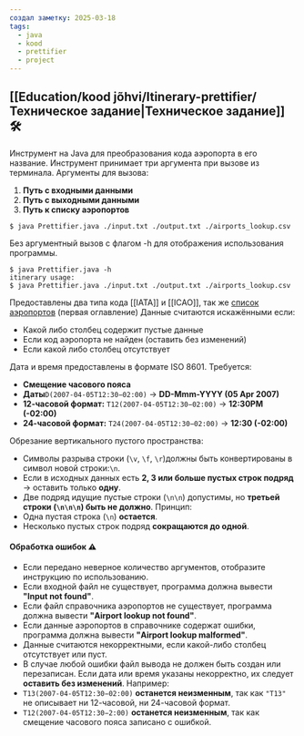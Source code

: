 ```yaml
---
создал заметку: 2025-03-18
tags:
  - java
  - kood
  - prettifier
  - project
---
```

## [[Education/kood jõhvi/Itinerary-prettifier/Техническое задание|Техническое задание]] 🛠️
Инструмент на Java для преобразования кода аэропорта в его название. Инструмент принимает три аргумента при вызове из терминала. 
Аргументы для вызова:
1. **Путь с входными данными**
2. **Путь с выходными данными**
3. **Путь к списку аэропортов**

```shell title:"Пример вызова"
$ java Prettifier.java ./input.txt ./output.txt ./airports_lookup.csv
```

Без аргументный вызов с флагом  -h для отображения использования программы.

```shell title:"Пример флага -h"
$ java Prettifier.java -h
itinerary usage:
$ java Prettifier.java ./input.txt ./output.txt ./airports_lookup.csv
```

Предоставлены два типа кода [[IATA]] и [[ICAO]], так же [список аэропортов](obsidian://open?vault=IT%20EBANINA&file=Cache%2Fairport-lookup%201.csv) (первая оглавление)
Данные считаются искажёнными если:
- Какой либо столбец содержит пустые данные
- Если код аэропорта не найден (оставить без изменений)
- Если какой либо столбец отсутствует

Дата и время предоставлены в формате ISO 8601.
Требуется:
- **Смещение часового пояса**
- **Даты**`D(2007-04-05T12:30−02:00)` -> **DD-Mmm-YYYY (05 Apr 2007)**
- **12-часовой формат:** `T12(2007-04-05T12:30−02:00)` -> **12:30PM (-02:00)**
- **24-часовой формат:** `T24(2007-04-05T12:30−02:00)` -> **12:30 (-02:00)**

Обрезание вертикального пустого пространства:
- Символы разрыва строки (`\v`, `\f`, `\r`)должны быть конвертированы в символ новой строки:`\n`. 
- Если в исходных данных есть **2, 3 или больше пустых строк подряд** → оставить только **одну**.
- Две подряд идущие пустые строки (`\n\n`) допустимы, но **третьей строки (`\n\n\n`) быть не должно**.
Принцип:
- Одна пустая строка (`\n`) **остается**.
- Несколько пустых строк подряд **сокращаются до одной**.

#### Обработка ошибок ⚠️
- Если передано неверное количество аргументов, отобразите инструкцию по использованию.
- Если входной файл не существует, программа должна вывести **"Input not found"**.
- Если файл справочника аэропортов не существует, программа должна вывести **"Airport lookup not found"**.
- Если данные аэропортов в справочнике содержат ошибки, программа должна вывести **"Airport lookup malformed"**.  
- Данные считаются некорректными, если какой-либо столбец отсутствует или пуст.
- В случае любой ошибки файл вывода не должен быть создан или перезаписан.
Если дата или время указаны некорректно, их следует **оставить без изменений**. Например:
- `T13(2007-04-05T12:30−02:00)` **останется неизменным**, так как `"T13"` не описывает ни 12-часовой, ни 24-часовой формат.
- `T12(2007-04-05T12:30−2:00)` **останется неизменным**, так как смещение часового пояса записано с ошибкой.

